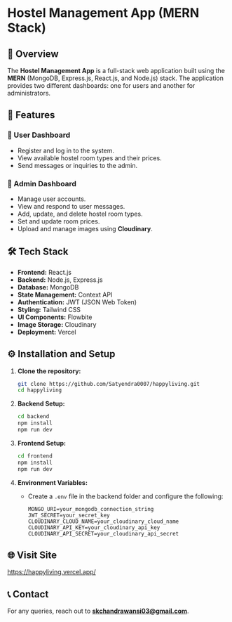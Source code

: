 # Hostel Management App (MERN Stack)

## 📌 Overview
The **Hostel Management App** is a full-stack web application built using the **MERN** (MongoDB, Express.js, React.js, and Node.js) stack. The application provides two different dashboards: one for users and another for administrators.

## 🚀 Features

### 🔹 User Dashboard
- Register and log in to the system.
- View available hostel room types and their prices.
- Send messages or inquiries to the admin.

### 🔹 Admin Dashboard
- Manage user accounts.
- View and respond to user messages.
- Add, update, and delete hostel room types.
- Set and update room prices.
- Upload and manage images using **Cloudinary**.

## 🛠️ Tech Stack
- **Frontend:** React.js
- **Backend:** Node.js, Express.js
- **Database:** MongoDB
- **State Management:** Context API 
- **Authentication:** JWT (JSON Web Token)
- **Styling:** Tailwind CSS 
- **UI Components:** Flowbite
- **Image Storage:** Cloudinary
- **Deployment:** Vercel

## ⚙️ Installation and Setup

1. **Clone the repository:**
   ```sh
   git clone https://github.com/Satyendra0007/happyliving.git
   cd happyliving
   ```

2. **Backend Setup:**
   ```sh
   cd backend
   npm install
   npm run dev
   ```

3. **Frontend Setup:**
   ```sh
   cd frontend
   npm install
   npm run dev
   ```

4. **Environment Variables:**
   - Create a `.env` file in the backend folder and configure the following:
     ```env
     MONGO_URI=your_mongodb_connection_string
     JWT_SECRET=your_secret_key
     CLOUDINARY_CLOUD_NAME=your_cloudinary_cloud_name
     CLOUDINARY_API_KEY=your_cloudinary_api_key
     CLOUDINARY_API_SECRET=your_cloudinary_api_secret
     ```


## 🌐 Visit Site
https://happyliving.vercel.app/

## 📞 Contact
For any queries, reach out to **skchandrawansi03@gmail.com**.
